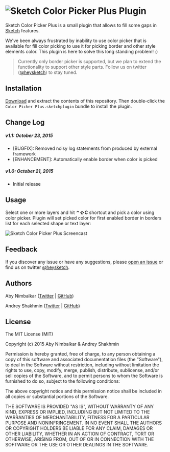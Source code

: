 ![Sketch Color Picker Plus Plugin](https://raw.githubusercontent.com/heysketch/sketch-color-picker-plus/gh-pages/images/sketch-color-picker-plus-plugin-header.png)
===============

Sketch Color Picker Plus is a small plugin that allows to fill some gaps in [Sketch](http://sketchapp.com/) features.

We've been always frustrated by inability to use color picker that is available for fill color picking to use it for picking border and other style elements color. This plugin is here to solve this long standing problem! :)

> Currently only border picker is supported, but we plan to extend the functionality to support other style parts. Follow us on twitter ([@heysketch](http://twitter.com/heysketch)) to stay tuned.

## Installation

[Download](https://github.com/heysketch/sketch-color-picker-plus/archive/master.zip) and extract the contents of this repository. Then double-click the `Color Picker Plus.sketchplugin` bundle to install the plugin.

## Change Log

##### v1.1: October 23, 2015

- [BUGFIX]: Removed noisy log statements from produced by external framework
- [ENHANCEMENT]: Automatically enable border when color is picked

##### v1.0: October 21, 2015

- Initial release

## Usage

Select one or more layers and hit **⌃⇧C** shortcut and pick a color using color picker. Plugin will set picked color for first enabled border in borders list for each selected shape or text layer:

![Sketch Color Picker Plus Screencast](https://raw.githubusercontent.com/heysketch/sketch-color-picker-plus/gh-pages/images/sketch-color-picker-plus-plugin-screencast.gif)

## Feedback

If you discover any issue or have any suggestions, please [open an issue](https://github.com/heysketch/sketch-color-picker-plus/issues) or find us on twitter [@heysketch](http://twitter.com/heysketch).

## Authors

Aby Nimbalkar ([Twitter](http://twitter.com/abynim) | [GitHub](https://github.com/abynim))

Andrey Shakhmin ([Twitter](http://twitter.com/turbobabr) | [GitHub](https://github.com/turbobabr))

## License

The MIT License (MIT)

Copyright (c) 2015 Aby Nimbalkar & Andrey Shakhmin

Permission is hereby granted, free of charge, to any person obtaining a copy of this software and associated documentation files (the "Software"), to deal in the Software without restriction, including without limitation the rights to use, copy, modify, merge, publish, distribute, sublicense, and/or sell copies of the Software, and to permit persons to whom the Software is furnished to do so, subject to the following conditions:

The above copyright notice and this permission notice shall be included in all copies or substantial portions of the Software.

THE SOFTWARE IS PROVIDED "AS IS", WITHOUT WARRANTY OF ANY KIND, EXPRESS OR IMPLIED, INCLUDING BUT NOT LIMITED TO THE WARRANTIES OF MERCHANTABILITY, FITNESS FOR A PARTICULAR PURPOSE AND NONINFRINGEMENT. IN NO EVENT SHALL THE AUTHORS OR COPYRIGHT HOLDERS BE LIABLE FOR ANY CLAIM, DAMAGES OR OTHER LIABILITY, WHETHER IN AN ACTION OF CONTRACT, TORT OR OTHERWISE, ARISING FROM, OUT OF OR IN CONNECTION WITH THE SOFTWARE OR THE USE OR OTHER DEALINGS IN THE SOFTWARE.

